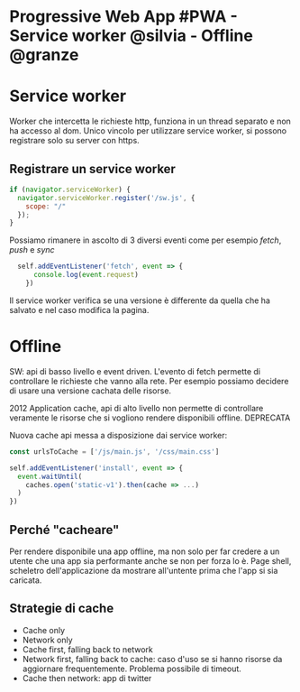 # Progressive Web App #PWA - Service worker @silvia - Offline @granze

# Service worker
Worker che intercetta le richieste http, funziona in un thread separato e non ha accesso al dom.
Unico vincolo per utilizzare service worker, si possono registrare solo su server con https.

## Registrare un service worker
```javascript
if (navigator.serviceWorker) {
  navigator.serviceWorker.register('/sw.js', {
    scope: "/"
  });
}
```
Possiamo rimanere in ascolto di 3 diversi eventi come per esempio *fetch*, *push* e *sync*
```javascript
  self.addEventListener('fetch', event => {
      console.log(event.request)
    })
```
Il service worker verifica se una versione è differente da quella che ha salvato e nel caso modifica la pagina.

# Offline
SW: api di basso livello e event driven.
L'evento di fetch permette di controllare le richieste che vanno alla rete. Per esempio possiamo decidere di usare una versione cachata delle risorse.

2012 Application cache, api di alto livello non permette di controllare veramente le risorse che si vogliono rendere disponibili offline. DEPRECATA

Nuova cache api messa a disposizione dai service worker:
```javascript
const urlsToCache = ['/js/main.js', '/css/main.css']

self.addEventListener('install', event => {
  event.waitUntil(
    caches.open('static-v1').then(cache => ...)
  )
})
```
## Perché "cacheare"
Per rendere disponibile una app offline, ma non solo per far credere a un utente che una app sia performante anche se non per forza lo è.
Page shell, scheletro dell'applicazione da mostrare all'untente prima che l'app si sia caricata.

## Strategie di cache
* Cache only
* Network only
* Cache first, falling back to network
* Network first, falling back to cache: caso d'uso se si hanno risorse da aggiornare frequentemente. Problema possibile di timeout.
* Cache then network: app di twitter
